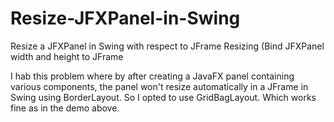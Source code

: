 # Resize-JFXPanel-in-Swing
Resize a JFXPanel in Swing with respect to JFrame Resizing (Bind JFXPanel width and height to JFrame

I hab this problem where by after creating a JavaFX panel containing various components, the panel won't 
resize automatically in a JFrame in Swing using BorderLayout. So I opted to use GridBagLayout. Which works fine
as in the demo above.
